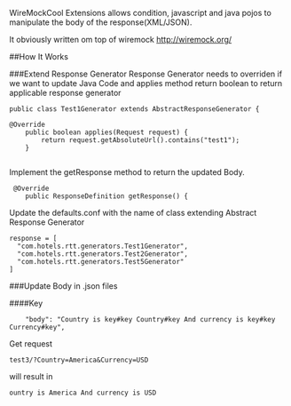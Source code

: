 WireMockCool Extensions allows condition, javascript and java pojos to manipulate the body of the response(XML/JSON).

It obviously written om top of wiremock http://wiremock.org/

##How It Works

###Extend Response Generator
Response Generator needs to overriden if we want to update Java Code and applies method return boolean to return applicable response generator

```
public class Test1Generator extends AbstractResponseGenerator {

@Override
    public boolean applies(Request request) {
        return request.getAbsoluteUrl().contains("test1");
    }
  
```

Implement the getResponse method to return the updated Body.

```
 @Override
    public ResponseDefinition getResponse() {
```

Update the defaults.conf with the name of class extending Abstract Response Generator
```
response = [
  "com.hotels.rtt.generators.Test1Generator",
  "com.hotels.rtt.generators.Test2Generator",
  "com.hotels.rtt.generators.Test5Generator"
]
```
###Update Body in .json files

####Key
```
    "body": "Country is key#key Country#key And currency is key#key Currency#key",
```
Get request 
```
test3/?Country=America&Currency=USD
```

will result in
```
ountry is America And currency is USD
```




